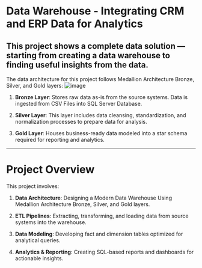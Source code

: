 # Data Warehouse - Integrating CRM and ERP Data for Analytics
## This project shows a complete data solution — starting from creating a data warehouse to finding useful insights from the data.

The data architecture for this project follows Medallion Architecture Bronze, Silver, and Gold layers:
![image](https://github.com/user-attachments/assets/848a62be-51b5-4537-85e4-3e2a3086c549)
1. **Bronze Layer**: Stores raw data as-is from the source systems. Data is ingested from CSV Files into SQL Server Database.

2. **Silver Layer**: This layer includes data cleansing, standardization, and normalization processes to prepare data for analysis.

3. **Gold Layer**: Houses business-ready data modeled into a star schema required for reporting and analytics.

___

# Project Overview
This project involves:

1. **Data Architecture**: Designing a Modern Data Warehouse Using Medallion Architecture Bronze, Silver, and Gold layers.

2. **ETL Pipelines**: Extracting, transforming, and loading data from source systems into the warehouse.

3. **Data Modeling**: Developing fact and dimension tables optimized for analytical queries.

4. **Analytics & Reporting**: Creating SQL-based reports and dashboards for actionable insights.










 


